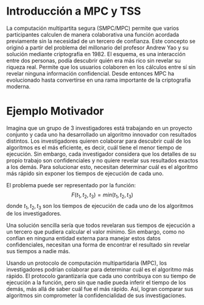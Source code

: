 # Introducción a MPC y TSS

La computación multipartita segura (SMPC/MPC) permite que varios participantes calculen de manera colaborativa una función acordada previamente sin la necesidad de un tercero de confianza. Este concepto se originó a partir del problema del millonario del profesor Andrew Yao y su solución mediante criptografía en 1982. El esquema, es una interacción entre dos personas, podía descubrir quién era más rico sin revelar su riqueza real. Permite que los usuarios colaboren en los cálculos entre sí sin revelar ninguna información confidencial. Desde entonces MPC ha evolucionado hasta convertirse en una rama importante de la criptografía moderna.

# Ejemplo Motivador

Imagina que un grupo de 3 investigadores está trabajando en un proyecto conjunto y cada uno ha desarrollado un algoritmo innovador con resultados distintos. Los investigadores quieren colaborar para descubrir cuál de los algoritmos es el más eficiente, es decir, cuál tiene el menor tiempo de ejecución. Sin embargo, cada investigador considera que los detalles de su propio trabajo son confidenciales y no quiere revelar sus resultados exactos a los demás. Para solucionar esto, necesitan determinar cuál es el algoritmo más rápido sin exponer los tiempos de ejecución de cada uno.

El problema puede ser representado por la función:
$$F(t_1, t_2, t_3) = min(t_1, t_2, t_3)$$
​donde $t_1, t_2, t_3$ son los tiempos de ejecución de cada uno de los algoritmos de los investigadores.

Una solución sencilla sería que todos revelaran sus tiempos de ejecución a un tercero que pudiera calcular el valor mínimo. Sin embargo, como no confían en ninguna entidad externa para manejar estos datos confidenciales, necesitan una forma de encontrar el resultado sin revelar sus tiempos a nadie más.

Usando un protocolo de computación multipartidaria (MPC), los investigadores podrían colaborar para determinar cuál es el algoritmo más rápido. El protocolo garantizaría que cada uno contribuya con su tiempo de ejecución a la función, pero sin que nadie pueda inferir el tiempo de los demás, más allá de saber cuál fue el más rápido. Así, logran comparar sus algoritmos sin comprometer la confidencialidad de sus investigaciones.